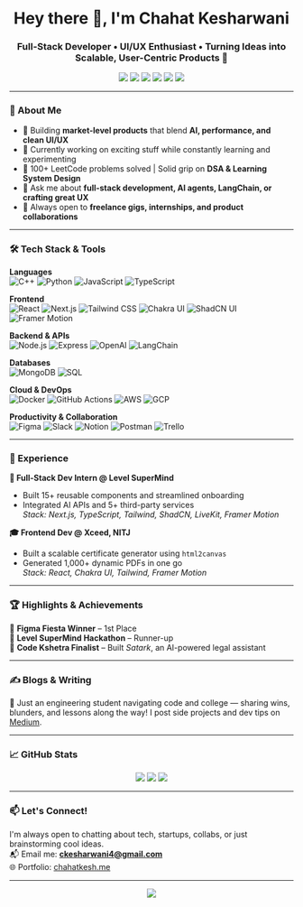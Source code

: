 <h1 align="center">Hey there 👋, I'm Chahat Kesharwani</h1>
<h3 align="center">Full-Stack Developer • UI/UX Enthusiast • Turning Ideas into Scalable, User-Centric Products 🚀</h3>

<p align="center">
  <a href="https://chahatkesh.me/" target="_blank"><img src="https://img.shields.io/badge/Portfolio-%23000000.svg?&style=for-the-badge&logo=google-chrome&logoColor=white" /></a>
  <a href="https://www.linkedin.com/in/chahatkesharwani/" target="_blank"><img src="https://img.shields.io/badge/LinkedIn-%230077B5.svg?&style=for-the-badge&logo=linkedin&logoColor=white" /></a>
  <a href="https://x.com/chahatkesh" target="_blank"><img src="https://img.shields.io/badge/X(Twitter)-%2312100E.svg?&style=for-the-badge&logo=twitter&logoColor=white" /></a>
  <a href="https://medium.com/@chahatkesh" target="_blank"><img src="https://img.shields.io/badge/Medium-%2312100E.svg?&style=for-the-badge&logo=medium&logoColor=white" /></a>
  <a href="https://youtube.com/chahatkesh" target="_blank"><img src="https://img.shields.io/badge/YouTube-FF0000.svg?&style=for-the-badge&logo=youtube&logoColor=white" /></a>
  <a href="mailto:ckesharwani4@gmail.com" target="_blank"><img src="https://img.shields.io/badge/Email-%23D14836.svg?&style=for-the-badge&logo=gmail&logoColor=white" /></a>
</p>

---

### 🧠 About Me

- 🔧 Building **market-level products** that blend **AI, performance, and clean UI/UX**
- 🚀 Currently working on exciting stuff while constantly learning and experimenting
- 🧩 100+ LeetCode problems solved | Solid grip on **DSA & Learning System Design**
- 💬 Ask me about **full-stack development, AI agents, LangChain, or crafting great UX**
- 🤝 Always open to **freelance gigs, internships, and product collaborations**

---

### 🛠️ Tech Stack & Tools

**Languages**  
![C++](https://img.shields.io/badge/C++-00599C?style=flat&logo=c%2B%2B&logoColor=white)
![Python](https://img.shields.io/badge/Python-3776AB?style=flat&logo=python&logoColor=white)
![JavaScript](https://img.shields.io/badge/JavaScript-F7DF1E?style=flat&logo=javascript&logoColor=black)
![TypeScript](https://img.shields.io/badge/TypeScript-3178C6?style=flat&logo=typescript&logoColor=white)

**Frontend**  
![React](https://img.shields.io/badge/React-20232A?style=flat&logo=react&logoColor=61DAFB)
![Next.js](https://img.shields.io/badge/Next.js-000000?style=flat&logo=nextdotjs&logoColor=white)
![Tailwind CSS](https://img.shields.io/badge/TailwindCSS-38B2AC?style=flat&logo=tailwind-css&logoColor=white)
![Chakra UI](https://img.shields.io/badge/Chakra--UI-319795?style=flat&logo=chakra-ui&logoColor=white)
![ShadCN UI](https://img.shields.io/badge/ShadCN_UI-000000?style=flat&logo=shadcn&logoColor=white)
![Framer Motion](https://img.shields.io/badge/Framer--Motion-000000?style=flat&logo=framer&logoColor=white)

**Backend & APIs**  
![Node.js](https://img.shields.io/badge/Node.js-339933?style=flat&logo=node.js&logoColor=white)
![Express](https://img.shields.io/badge/Express-000000?style=flat&logo=express&logoColor=white)
![OpenAI](https://img.shields.io/badge/OpenAI-412991?style=flat&logo=openai&logoColor=white)
![LangChain](https://img.shields.io/badge/LangChain-000000?style=flat&logo=langchain&logoColor=white)

**Databases**  
![MongoDB](https://img.shields.io/badge/MongoDB-47A248?style=flat&logo=mongodb&logoColor=white)
![SQL](https://img.shields.io/badge/SQL-4479A1?style=flat&logo=mysql&logoColor=white)

**Cloud & DevOps**  
![Docker](https://img.shields.io/badge/Docker-2496ED?style=flat&logo=docker&logoColor=white)
![GitHub Actions](https://img.shields.io/badge/GitHub_Actions-2088FF?style=flat&logo=github-actions&logoColor=white)
![AWS](https://img.shields.io/badge/AWS-232F3E?style=flat&logo=amazon-aws&logoColor=white)
![GCP](https://img.shields.io/badge/GCP-4285F4?style=flat&logo=google-cloud&logoColor=white)

**Productivity & Collaboration**  
![Figma](https://img.shields.io/badge/Figma-F24E1E?style=flat&logo=figma&logoColor=white)
![Slack](https://img.shields.io/badge/Slack-4A154B?style=flat&logo=slack&logoColor=white)
![Notion](https://img.shields.io/badge/Notion-000000?style=flat&logo=notion&logoColor=white)
![Postman](https://img.shields.io/badge/Postman-FF6C37?style=flat&logo=postman&logoColor=white)
![Trello](https://img.shields.io/badge/Trello-0052CC?style=flat&logo=trello&logoColor=white)

---

### 💼 Experience

**🔧 Full-Stack Dev Intern @ Level SuperMind**  
- Built 15+ reusable components and streamlined onboarding  
- Integrated AI APIs and 5+ third-party services  
*Stack: Next.js, TypeScript, Tailwind, ShadCN, LiveKit, Framer Motion*

**🎓 Frontend Dev @ Xceed, NITJ**  
- Built a scalable certificate generator using `html2canvas`  
- Generated 1,000+ dynamic PDFs in one go  
*Stack: React, Chakra UI, Tailwind, Framer Motion*

---

### 🏆 Highlights & Achievements

🥇 **Figma Fiesta Winner** – 1st Place  
🥈 **Level SuperMind Hackathon** – Runner-up  
🚀 **Code Kshetra Finalist** – Built *Satark*, an AI-powered legal assistant

---

### ✍️ Blogs & Writing

📝 Just an engineering student navigating code and college — sharing wins, blunders, and lessons along the way! I post side projects and dev tips on [Medium](https://medium.com/@chahatkesh). 

---

### 📈 GitHub Stats

<p align="center">
  <img src="https://github-readme-stats.vercel.app/api?username=chahatkesh&show_icons=true&theme=radical" />
  <img src="https://github-readme-streak-stats.herokuapp.com/?user=chahatkesh&theme=radical" />
  <img src="https://github-readme-stats.vercel.app/api/top-langs/?username=chahatkesh&layout=compact&theme=radical" />
</p>

---

### 📫 Let's Connect!

I'm always open to chatting about tech, startups, collabs, or just brainstorming cool ideas.  
📬 Email me: **ckesharwani4@gmail.com**  
🌐 Portfolio: [chahatkesh.me](https://chahatkesh.me)

---

<p align="center">
  <img src="https://komarev.com/ghpvc/?username=chahatkesh&label=Profile+Views&color=blue&style=flat" />
</p>
